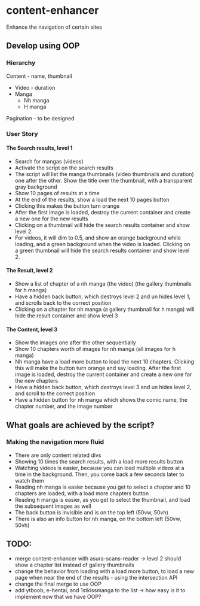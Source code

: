 # content-enhancer
Enhance the navigation of certain sites

## Develop using OOP

### Hierarchy
Content - name, thumbnail
  * Video - duration
  * Manga
    - Nh manga
    - H manga

Pagination - to be designed

### User Story

#### The Search results, level 1
- Search for mangas (videos)
- Activate the script on the search results
- The script will list the manga thumbnails (video thumbnails and duration) one after the other. Show the title over the thumbnail, with a transparent gray background
- Show 10 pages of results at a time
- At the end of the results, show a load the next 10 pages button
- Clicking this makes the button turn orange
- After the first image is loaded, destroy the current container and create a new one for the new results
- Clicking on a thumbnail will hide the search results container and show level 2.
- For videos, it will dim to 0.5, and show an orange background while loading, and a green background when the video is loaded. Clicking on a green thumbnail will hide the search results container and show level 2.

#### The Result, level 2
- Show a list of chapter of a nh manga (the video) (the gallery thumbnails for h manga)
- Have a hidden back button, which destroys level 2 and un hides level 1, and scrolls back to the correct position
- Clicking on a chapter for nh manga (a gallery thumbnail for h manga) will hide the result container and show level 3

#### The Content, level 3
- Show the images one after the other sequentially
- Show 10 chapters worth of images for nh manga (all images for h manga)
- Nh manga have a load more button to load the next 10 chapters. Clicking this will make the button turn orange and say loading. After the first image is loaded, destroy the current container and create a new one for the new chapters
- Have a hidden back button, which destroys level 3 and un hides level 2, and scroll to the correct position
- Have a hidden button for nh manga which shows the comic name, the chapter number, and the image number

## What goals are achieved by the script?

### Making the navigation more fluid
- There are only content related divs
- Showing 10 times the search results, with a load more results button
- Watching videos is easier, because you can load multiple videos at a time in the background. Then, you come back a few seconds later to watch them
- Reading nh manga is easier because you get to select a chapter and 10 chapters are loaded, with a load more chapters button
- Reading h manga is easier, as you get to select the thumbnail, and load the subsequent images as well
- The back button is invisible and is on the top left (50vw, 50vh)
- There is also an info button for nh manga, on the bottom left (50vw, 50vh)

## TODO:
- merge content-enhancer with asura-scans-reader -> level 2 should show a chapter list instead of gallery thumbnails
- change the behavior from loading with a load more button, to load a new page when near the end of the results - using the intersection API
- change the final merge to use OOP
- add ytboob, e-hentai, and 1stkissmanga to the list -> how easy is it to implement now that we have OOP?
